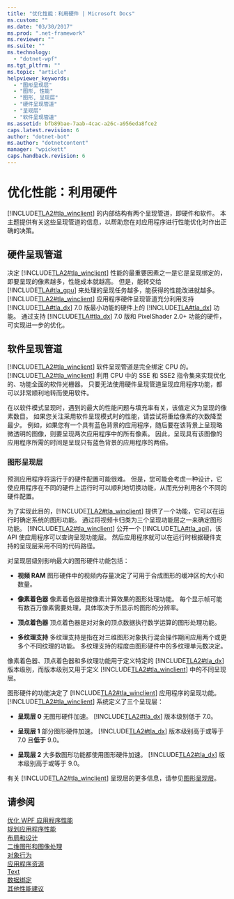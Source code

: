 ```yaml
---
title: "优化性能：利用硬件 | Microsoft Docs"
ms.custom: ""
ms.date: "03/30/2017"
ms.prod: ".net-framework"
ms.reviewer: ""
ms.suite: ""
ms.technology: 
  - "dotnet-wpf"
ms.tgt_pltfrm: ""
ms.topic: "article"
helpviewer_keywords: 
  - "图形呈现层"
  - "图形, 性能"
  - "图形, 呈现层"
  - "硬件呈现管道"
  - "呈现层"
  - "软件呈现管道"
ms.assetid: bfb89bae-7aab-4cac-a26c-a956eda8fce2
caps.latest.revision: 6
author: "dotnet-bot"
ms.author: "dotnetcontent"
manager: "wpickett"
caps.handback.revision: 6
---
```

# 优化性能：利用硬件
[!INCLUDE[TLA2#tla_winclient](../../../../includes/tla2sharptla-winclient-md.md)] 的内部结构有两个呈现管道，即硬件和软件。  本主题提供有关这些呈现管道的信息，以帮助您在对应用程序进行性能优化时作出正确的决策。  
  
## 硬件呈现管道  
 决定 [!INCLUDE[TLA2#tla_winclient](../../../../includes/tla2sharptla-winclient-md.md)] 性能的最重要因素之一是它是呈现绑定的，即要呈现的像素越多，性能成本就越高。  但是，能转交给[!INCLUDE[TLA#tla_gpu](../../../../includes/tlasharptla-gpu-md.md)] 来处理的呈现任务越多，能获得的性能改进就越多。  [!INCLUDE[TLA2#tla_winclient](../../../../includes/tla2sharptla-winclient-md.md)] 应用程序硬件呈现管道充分利用支持 [!INCLUDE[TLA#tla_dx](../../../../includes/tlasharptla-dx-md.md)] 7.0 版最小功能的硬件上的 [!INCLUDE[TLA#tla_dx](../../../../includes/tlasharptla-dx-md.md)] 功能。  通过支持 [!INCLUDE[TLA#tla_dx](../../../../includes/tlasharptla-dx-md.md)] 7.0 版和 PixelShader 2.0\+ 功能的硬件，可实现进一步的优化。  
  
## 软件呈现管道  
 [!INCLUDE[TLA2#tla_winclient](../../../../includes/tla2sharptla-winclient-md.md)] 软件呈现管道是完全绑定 CPU 的。  [!INCLUDE[TLA2#tla_winclient](../../../../includes/tla2sharptla-winclient-md.md)] 利用 CPU 中的 SSE 和 SSE2 指令集来实现优化的、功能全面的软件光栅器。  只要无法使用硬件呈现管道呈现应用程序功能，都可以非常顺利地转而使用软件。  
  
 在以软件模式呈现时，遇到的最大的性能问题与填充率有关，该值定义为呈现的像素数目。  如果您关注采用软件呈现模式时的性能，请尝试将重绘像素的次数降至最少。  例如，如果您有一个具有蓝色背景的应用程序，随后要在该背景上呈现略微透明的图像，则要呈现两次应用程序中的所有像素。  因此，呈现具有该图像的应用程序所需的时间是呈现只有蓝色背景的应用程序的两倍。  
  
### 图形呈现层  
 预测应用程序将运行于的硬件配置可能很难。  但是，您可能会考虑一种设计，它使应用程序在不同的硬件上运行时可以顺利地切换功能，从而充分利用各个不同的硬件配置。  
  
 为了实现此目的，[!INCLUDE[TLA2#tla_winclient](../../../../includes/tla2sharptla-winclient-md.md)] 提供了一个功能，它可以在运行时确定系统的图形功能。  通过将视频卡归类为三个呈现功能层之一来确定图形功能。  [!INCLUDE[TLA2#tla_winclient](../../../../includes/tla2sharptla-winclient-md.md)] 公开一个 [!INCLUDE[TLA#tla_api](../../../../includes/tlasharptla-api-md.md)]，该 API 使应用程序可以查询呈现功能层。  然后应用程序就可以在运行时根据硬件支持的呈现层采用不同的代码路径。  
  
 对呈现层级别影响最大的图形硬件功能包括：  
  
-   **视频 RAM** 图形硬件中的视频内存量决定了可用于合成图形的缓冲区的大小和数量。  
  
-   **像素着色器** 像素着色器是按像素计算效果的图形处理功能。  每个显示帧可能有数百万像素需要处理，具体取决于所显示的图形的分辨率。  
  
-   **顶点着色器** 顶点着色器是对对象的顶点数据执行数学运算的图形处理功能。  
  
-   **多纹理支持** 多纹理支持是指在对三维图形对象执行混合操作期间应用两个或更多个不同纹理的功能。  多纹理支持的程度由图形硬件中的多纹理单元数决定。  
  
 像素着色器、顶点着色器和多纹理功能用于定义特定的 [!INCLUDE[TLA2#tla_dx](../../../../includes/tla2sharptla-dx-md.md)] 版本级别，而版本级别又用于定义 [!INCLUDE[TLA2#tla_winclient](../../../../includes/tla2sharptla-winclient-md.md)] 中的不同呈现层。  
  
 图形硬件的功能决定了 [!INCLUDE[TLA2#tla_winclient](../../../../includes/tla2sharptla-winclient-md.md)] 应用程序的呈现功能。  [!INCLUDE[TLA2#tla_winclient](../../../../includes/tla2sharptla-winclient-md.md)] 系统定义了三个呈现层：  
  
-   **呈现层 0** 无图形硬件加速。  [!INCLUDE[TLA2#tla_dx](../../../../includes/tla2sharptla-dx-md.md)] 版本级别低于 7.0。  
  
-   **呈现层 1** 部分图形硬件加速。  [!INCLUDE[TLA2#tla_dx](../../../../includes/tla2sharptla-dx-md.md)] 版本级别高于或等于 7.0 且**低于** 9.0。  
  
-   **呈现层 2** 大多数图形功能都使用图形硬件加速。  [!INCLUDE[TLA2#tla_dx](../../../../includes/tla2sharptla-dx-md.md)] 版本级别高于或等于 9.0。  
  
 有关 [!INCLUDE[TLA2#tla_winclient](../../../../includes/tla2sharptla-winclient-md.md)] 呈现层的更多信息，请参见[图形呈现层](../../../../docs/framework/wpf/advanced/graphics-rendering-tiers.md)。  
  
## 请参阅  
 [优化 WPF 应用程序性能](../../../../docs/framework/wpf/advanced/optimizing-wpf-application-performance.md)   
 [规划应用程序性能](../../../../docs/framework/wpf/advanced/planning-for-application-performance.md)   
 [布局和设计](../../../../docs/framework/wpf/advanced/optimizing-performance-layout-and-design.md)   
 [二维图形和图像处理](../../../../docs/framework/wpf/advanced/optimizing-performance-2d-graphics-and-imaging.md)   
 [对象行为](../../../../docs/framework/wpf/advanced/optimizing-performance-object-behavior.md)   
 [应用程序资源](../../../../docs/framework/wpf/advanced/optimizing-performance-application-resources.md)   
 [Text](../../../../docs/framework/wpf/advanced/optimizing-performance-text.md)   
 [数据绑定](../../../../docs/framework/wpf/advanced/optimizing-performance-data-binding.md)   
 [其他性能建议](../../../../docs/framework/wpf/advanced/optimizing-performance-other-recommendations.md)
